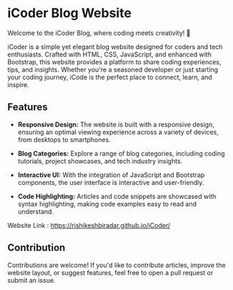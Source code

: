 # iCoder Blog Website

Welcome to the iCoder Blog, where coding meets creativity! 🚀

iCoder is a simple yet elegant blog website designed for coders and tech enthusiasts. Crafted with HTML, CSS, JavaScript, and enhanced with Bootstrap, this website provides a platform to share coding experiences, tips, and insights. Whether you're a seasoned developer or just starting your coding journey, iCode is the perfect place to connect, learn, and inspire.

## Features

- **Responsive Design:** The website is built with a responsive design, ensuring an optimal viewing experience across a variety of devices, from desktops to smartphones.

- **Blog Categories:** Explore a range of blog categories, including coding tutorials, project showcases, and tech industry insights.

- **Interactive UI:** With the integration of JavaScript and Bootstrap components, the user interface is interactive and user-friendly.

- **Code Highlighting:** Articles and code snippets are showcased with syntax highlighting, making code examples easy to read and understand.

Website Link : https://rishikeshbiradar.github.io/iCoder/

## Contribution

Contributions are welcome! If you'd like to contribute articles, improve the website layout, or suggest features, feel free to open a pull request or submit an issue.
